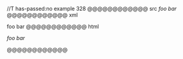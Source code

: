 //T has-passed:no
example 328
@@@@@@@@@@@@ src
*foo bar*
@@@@@@@@@@@@ xml
<?xml version="1.0" encoding="UTF-8"?>
<!DOCTYPE document SYSTEM "CommonMark.dtd">
<document xmlns="http://commonmark.org/xml/1.0">
  <paragraph>
    <emph>
      <text>foo bar</text>
    </emph>
  </paragraph>
</document>
@@@@@@@@@@@@ html
<p><em>foo bar</em></p>
@@@@@@@@@@@@
